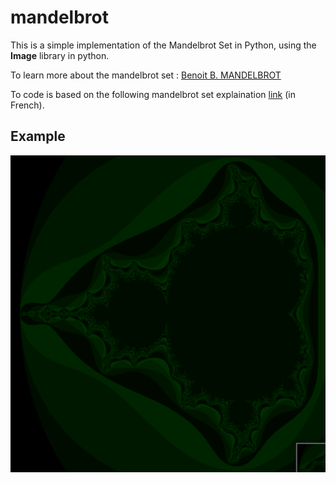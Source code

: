 mandelbrot
==========

This is a simple implementation of the Mandelbrot Set in Python, using the **Image** library in python.

To learn more about the mandelbrot set : [Benoit B. MANDELBROT](http://users.math.yale.edu/mandelbrot/)

To code is based on the following mandelbrot set explaination  [link](http://fr.openclassrooms.com/informatique/cours/dessiner-la-fractale-de-mandelbrot/) (in French).

Example 
----

![Mandelbrot](https://github.com/Noktec/mandelbrot/blob/master/mandelbrot.jpg?raw=true "mandelbrot set")
